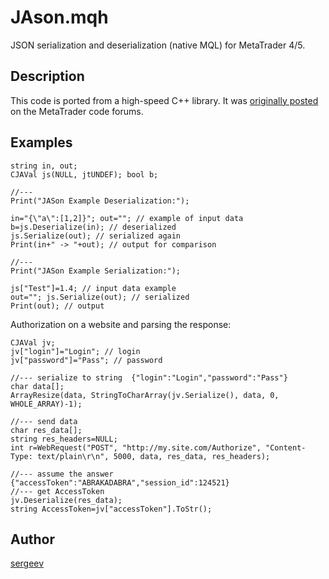 # JAson.mqh
JSON serialization and deserialization (native MQL) for MetaTrader 4/5.

## Description
This code is ported from a high-speed С++ library.  It was [originally posted](https://www.mql5.com/en/code/13663) on the MetaTrader code forums.

## Examples
```mql4
string in, out;
CJAVal js(NULL, jtUNDEF); bool b;

//---
Print("JASon Example Deserialization:");

in="{\"a\":[1,2]}"; out=""; // example of input data
b=js.Deserialize(in); // deserialized
js.Serialize(out); // serialized again
Print(in+" -> "+out); // output for comparison

//---
Print("JASon Example Serialization:");

js["Test"]=1.4; // input data example
out=""; js.Serialize(out); // serialized
Print(out); // output
```

Authorization on a website and parsing the response:
```mql4
CJAVal jv;
jv["login"]="Login"; // login
jv["password"]="Pass"; // password

//--- serialize to string  {"login":"Login","password":"Pass"}
char data[]; 
ArrayResize(data, StringToCharArray(jv.Serialize(), data, 0, WHOLE_ARRAY)-1);

//--- send data
char res_data[];
string res_headers=NULL;
int r=WebRequest("POST", "http://my.site.com/Authorize", "Content-Type: text/plain\r\n", 5000, data, res_data, res_headers);

//--- assume the answer {"accessToken":"ABRAKADABRA","session_id":124521}
//--- get AccessToken
jv.Deserialize(res_data);
string AccessToken=jv["accessToken"].ToStr();
```

## Author
[sergeev](https://www.mql5.com/en/users/sergeev)
